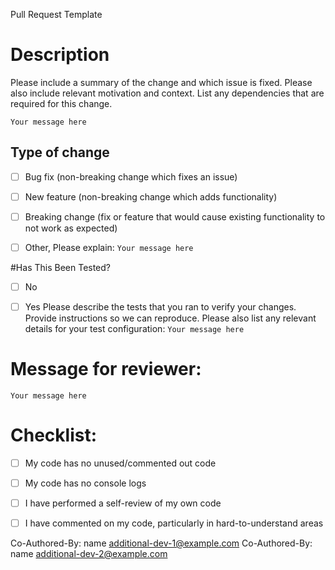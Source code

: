 Pull Request Template

# Description
Please include a summary of the change and which issue is fixed. Please also include relevant motivation and context. List any dependencies that are required for this change.

`Your message here`


## Type of change

- [ ] Bug fix (non-breaking change which fixes an issue)
- [ ] New feature (non-breaking change which adds functionality)
- [ ] Breaking change (fix or feature that would cause existing functionality to not work as expected)
- [ ] Other, Please explain:
`Your message here`


#Has This Been Tested?

- [ ] No
- [ ] Yes
Please describe the tests that you ran to verify your changes. Provide instructions so we can reproduce. Please also list any relevant details for your test configuration:
`Your message here`



# Message for reviewer:
`Your message here`


# Checklist:

- [ ] My code has no unused/commented out code
- [ ] My code has no console logs
- [ ] I have performed a self-review of my own code
- [ ] I have commented on my code, particularly in hard-to-understand areas


Co-Authored-By: name <additional-dev-1@example.com>
Co-Authored-By: name <additional-dev-2@example.com>
